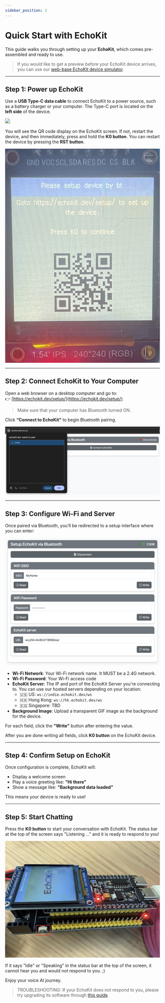 ```yaml
---
sidebar_position: 2
---
```


# Quick Start with EchoKit

This guide walks you through setting up your **EchoKit**, which comes pre-assembled and ready to use.  

> If you would like to get a preview before your EchoKit device arrives, you can use our [web-base EchoKit device simulator](https://echokit.dev/chat/resources/).

---

## Step 1: Power up EchoKit

Use a **USB Type-C data cable** to connect EchoKit to a power source, such as a battery charger or your computer. The Type-C port is located on the **left side** of the device.

![](echokit-quick-start-01.jpg)

You will see the QR code display on the EchoKit screen. If not, restart the device, and then immediately, press and hold the **K0 button**. You can restart the device by pressing the **RST button**.

![](echokit-quick-start-02.jpg)


---

## Step 2: Connect EchoKit to Your Computer

Open a web browser on a desktop computer and go to:  
👉 [https://echokit.dev/setup/](https://echokit.dev/setup/)

> Make sure that your computer has Bluetooth turned ON.

Click **“Connect to EchoKit”** to begin Bluetooth pairing.

![](echokit-quick-start-03.png)

---

## Step 3: Configure Wi-Fi and Server

Once paired via Bluetooth, you’ll be redirected to a setup interface where you can enter:

![](echokit-quick-start-04.png)

- **Wi-Fi Network**: Your Wi-Fi network name. It MUST be a 2.4G network.  
- **Wi-Fi Password**: Your Wi-Fi access code  
- **EchoKit Server**: The IP and port of the EchoKit Server you're connecting to. You can use our hosted servers depending on your location:
    - 🇺🇸 US: `ws://indie.echokit.dev/ws`
    - 🇭🇰 Hong Kong: `ws://hk.echokit.dev/ws`
    - 🇸🇬 Singapore: TBD
- **Background Image**: Upload a transparent GIF image as the background for the device.

For each field, click the **"Write"** button after entering the value.

After you are done writing all fields, click **K0 button** on the EchoKit device.

---

## Step 4: Confirm Setup on EchoKit

Once configuration is complete, EchoKit will:

- Display a welcome screen  
- Play a voice greeting like: **"Hi there"**  
- Show a message like: **"Background data loaded"**

This means your device is ready to use!

---

## Step 5: Start Chatting

Press the **K0 button** to start your conversation with EchoKit. The status bar at the top of the screen says "Listening ..." and it is ready to respond to you!

![](echokit-quick-start-05.jpg)

If it says "Idle" or "Speaking" in the status bar at the top of the screen, it cannot hear you and would not respond to you. ;)

Enjoy your voice AI journey.

> TROUBLESHOOTING: If your EchoKit does not respond to you, please try upgrading its software through [this guide](hardware/flash-firmware.md).
